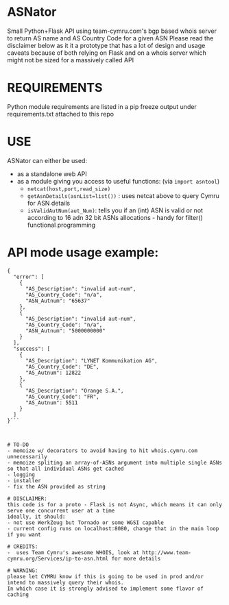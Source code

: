 ASNator
=======

Small Python+Flask API using team-cymru.com's bgp based whois server to return AS name and AS Country Code for a given ASN
Please read the disclaimer below as it it a prototype that has a lot of design and usage caveats because of both relying on Flask and on a whois server which might not be sized for a massively called API

# REQUIREMENTS
Python module requirements are listed in a pip freeze output under requirements.txt attached to this repo

# USE
ASNator can either be used:
- as a standalone web API
- as a module giving you access to useful functions: (via ```import asntool```)
	- ```netcat(host,port,read_size)```
	- ```getAsnDetails(asnList=list())``` : uses netcat above to query Cymru for ASN details
	- ```isValidAutNum(aut_Num)```: tells you if an (int) ASN is valid or not according to 16 adn 32 bit ASNs allocations - handy for filter() functional programming 

# API mode usage example:
```curl http://127.0.0.1:8080/asn/65637,5000000000,12822,5511/ | jq .
{
  "error": [
    {
      "AS_Description": "invalid aut-num",
      "AS_Country_Code": "n/a",
      "ASN_Autnum": "65637"
    },
    {
      "AS_Description": "invalid aut-num",
      "AS_Country_Code": "n/a",
      "ASN_Autnum": "5000000000"
    }
  ],
  "success": [
    {
      "AS_Description": "LYNET Kommunikation AG",
      "AS_Country_Code": "DE",
      "AS_Autnum": 12822
    },
    {
      "AS_Description": "Orange S.A.",
      "AS_Country_Code": "FR",
      "AS_Autnum": 5511
    }
  ]
}```
 


# TO-DO
- memoize w/ decorators to avoid having to hit whois.cymru.com unnecessarily
- memoize spliting an array-of-ASNs argument into multiple single ASNs so that all individual ASNs get cached
- logging
- installer
- fix the ASN provided as string

# DISCLAIMER: 
this code is for a proto - Flask is not Async, which means it can only serve one concurrent user at a time
ideally, it should:
- not use WerkZeug but Tornado or some WGSI capable
- current config runs on localhost:8080, change that in the main loop if you want

# CREDITS:
-  uses Team Cymru's awesome WHOIS, look at http://www.team-cymru.org/Services/ip-to-asn.html for more details

# WARNING: 
please let CYMRU know if this is going to be used in prod and/or intend to massively query their whois.
In which case it is strongly advised to implement some flavor of caching
